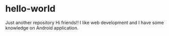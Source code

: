 # hello-world
Just another repository
Hi friends!!
I like web development and I have some knowledge on Android application.
